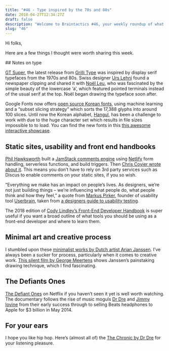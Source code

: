 ```yaml
---
title: "#46 - Type inspired by the 70s and 80s"
date: 2018-04-27T12:34:27Z
draft: false
description: "Welcome to Braintactics #46, your weekly roundup of what’s happening in design, code and typography."
slug: "46"
---
```


Hi folks,

Here are a few things I thought were worth sharing this week.

## Notes on type

[GT Super](http://www.gt-super.com/), the latest release from [Grilli Type](https://www.grillitype.com/) was inspired by display serif typefaces from the 1970s and 80s. Swiss designer [Urs Lehni](https://www.rollo-press.com/) found a newspaper clipping and shared it with [Noël Leu](http://noelleu.com/), who was fascinated by the simple beauty of the lowercase ‘a’, which featured pointed terminals instead of the usual serif at the top. Noël began drawing the typeface soon after.

Google Fonts now offers [open source Korean fonts](https://design.google/news/google-fonts-launches-korean-support-and-unveils-faster-delivery-system/), using machine learning and a “subset slicing strategy” which sorts the 17,388 glyphs into around 100 slices. Until now the Korean alphabet, [Hangul](https://en.wikipedia.org/wiki/Hangul), has been a challenge to work with due to the huge character set which results in file sizes impossible to to load. You can find the new fonts in this [this awesome interactive showcase](https://googlefonts.github.io/korean/).

## Static sites, usability and front end handbooks

[Phil Hawksworth](https://twitter.com/philhawksworth/status/989044010877702149) built a [JamStack comments engine](https://jamstack-comments.netlify.com/) using [Netlify](https://www.netlify.com/features/) form handling, serverless functions, and build triggers. Then [Chris Coyier wrote about it](https://css-tricks.com/jamstack-comments/). This means you don’t have to rely on 3rd party services such as Discus to enable comments on your static sites, if you so wish.

“Everything we make has an impact on people’s lives. As designers, we’re not just building things – we’re influencing what people do, what people think and how they feel,” a quote from [Markus Pirker](https://twitter.com/gabelfisch), founder of usability tool [Userbrain](https://userbrain.net/), taken from [a designers guide to usability testing](https://heydesigner.com/blog/usability-testing-guide/).

The 2018 edition of [Cody Lindley’s Front-End Developer Handbook](https://frontendmasters.com/books/front-end-handbook/2018/) is super useful if you want a broad outline of what tools you should be using as a front-end developer and where to learn them.

## Minimal art and creative process

I stumbled upon these [minimalist works by Dutch artist Arjan Janssen](https://www.google.co.uk/search?q=arjan+janssen&source=lnms&tbm=isch&sa=X&ved=0ahUKEwjfkuWdqdraAhWlJMAKHYouDroQ_AUICigB&biw=1352&bih=780). I’ve always been a sucker for process, particularly when it comes to creative work. [This silent film by George Meertens](https://youtu.be/beNt49dQ7cY?t=6m29s) shows Janssen’s painstaking drawing technique, which I find fascinating.

## The Defiants Ones

[The Defiant Ones](https://www.youtube.com/watch?v=wP7b8xaWmG0) on Netflix if you haven’t seen it yet is well worth watching. The documentary follows the rise of music moguls [Dr Dre](https://en.wikipedia.org/wiki/Dr._Dre) and [Jimmy Iovine](https://en.wikipedia.org/wiki/Jimmy_Iovine) from their early success through to selling Beats headphones to Apple for $3 billion in May 2014.

## For your ears

I hope you like hip hop. Here’s (almost all of) the [The Chronic by Dr Dre](https://www.youtube.com/playlist?list=PLK4nctRlD5LeSkE_sjcsuK9RVBYwm84Ep) for your listening pleasure.
